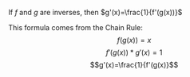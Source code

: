 If $f$ and $g$ are inverses, then $g'(x)=\frac{1}{f'(g(x))}$

This formula comes from the Chain Rule:
$$f(g(x))=x$$
$$f'(g(x))*g'(x)=1$$
$$g'(x)=\frac{1}{f'(g(x)}$$
